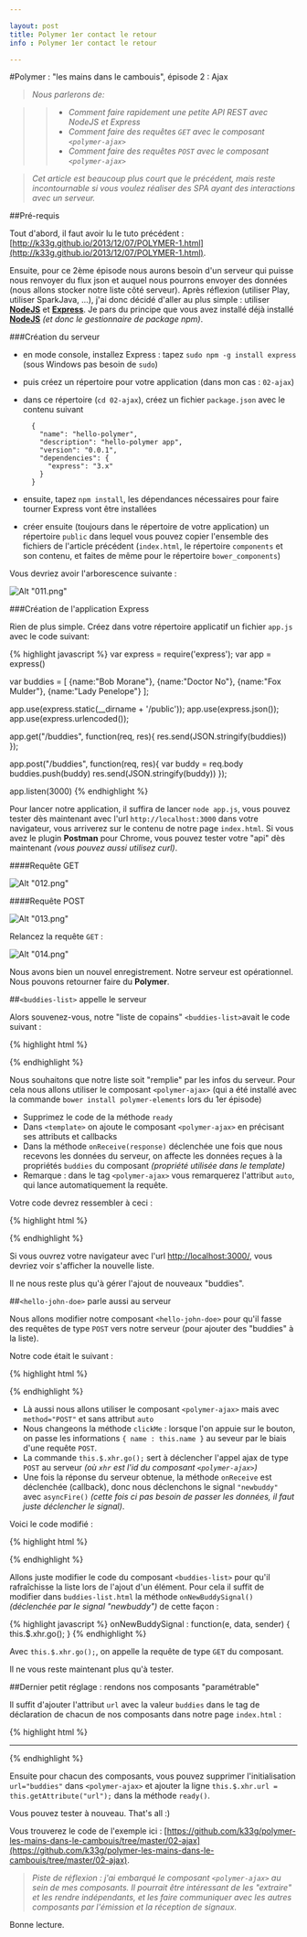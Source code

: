 ```yaml
---

layout: post
title: Polymer 1er contact le retour
info : Polymer 1er contact le retour

---
```


#Polymer : "les mains dans le cambouis", épisode 2 : Ajax

>*Nous parlerons de:*

>>- *Comment faire rapidement une petite API REST avec NodeJS et Express*
>>- *Comment faire des requêtes `GET` avec le composant `<polymer-ajax>`*
>>- *Comment faire des requêtes `POST` avec le composant `<polymer-ajax>`*

>*Cet article est beaucoup plus court que le précédent, mais reste incontournable si vous voulez réaliser des SPA ayant des interactions avec un serveur.*

##Pré-requis

Tout d'abord, il faut avoir lu le tuto précédent : [http://k33g.github.io/2013/12/07/POLYMER-1.html](http://k33g.github.io/2013/12/07/POLYMER-1.html).

Ensuite, pour ce 2ème épisode nous aurons besoin d'un serveur qui puisse nous renvoyer du flux json et auquel nous pourrons envoyer des données (nous allons stocker notre liste côté serveur). Après réflexion (utiliser Play, utiliser SparkJava, ...), j'ai donc décidé d'aller au plus simple : utiliser **[NodeJS](http://nodejs.org/)** et **[Express](http://expressjs.com/)**. Je pars du principe que vous avez installé déjà installé **[NodeJS](http://nodejs.org/)** *(et donc le gestionnaire de package npm)*.

###Création du serveur

- en mode console, installez Express : tapez `sudo npm -g install express` (sous Windows pas besoin de `sudo`)
- puis créez un répertoire pour votre application (dans mon cas : `02-ajax`)
- dans ce répertoire (`cd 02-ajax`), créez un fichier `package.json` avec le contenu suivant

        {
          "name": "hello-polymer",
          "description": "hello-polymer app",
          "version": "0.0.1",
          "dependencies": {
            "express": "3.x"
          }
        }

- ensuite, tapez `npm install`, les dépendances nécessaires pour faire tourner Express vont être installées
- créer ensuite (toujours dans le répertoire de votre application) un répertoire `public` dans lequel vous pouvez copier l'ensemble des fichiers de l'article précédent (`index.html`, le répertoire `components` et son contenu, et faites de même pour le répertoire `bower_components`)

Vous devriez avoir l'arborescence suivante :

![Alt "011.png"](https://github.com/k33g/k33g.github.com/raw/master/images/polymer-011.png)

###Création de l'application Express

Rien de plus simple. Créez dans votre répertoire applicatif un fichier `app.js` avec le code suivant:

{% highlight javascript %}
var express = require('express');
var app = express()

var buddies = [
  {name:"Bob Morane"},
  {name:"Doctor No"},
  {name:"Fox Mulder"},
  {name:"Lady Penelope"}
];

app.use(express.static(__dirname + '/public'));
app.use(express.json());
app.use(express.urlencoded());

app.get("/buddies", function(req, res){
  res.send(JSON.stringify(buddies))
});

app.post("/buddies", function(req, res){
  var buddy = req.body
  buddies.push(buddy)
  res.send(JSON.stringify(buddy))
});

app.listen(3000)
{% endhighlight %}

Pour lancer notre application, il suffira de lancer `node app.js`, vous pouvez tester dès maintenant avec l'url `http://localhost:3000` dans votre navigateur, vous arriverez sur le contenu de notre page `index.html`. Si vous avez le plugin **Postman** pour Chrome, vous pouvez tester votre "api" dès maintenant *(vous pouvez aussi utilisez curl)*.

####Requête GET

![Alt "012.png"](https://github.com/k33g/k33g.github.com/raw/master/images/polymer-012.png)

####Requête POST

![Alt "013.png"](https://github.com/k33g/k33g.github.com/raw/master/images/polymer-013.png)

Relancez la requête `GET` :

![Alt "014.png"](https://github.com/k33g/k33g.github.com/raw/master/images/polymer-014.png)

Nous avons bien un nouvel enregistrement. Notre serveur est opérationnel. Nous pouvons retourner faire du **Polymer**.

##`<buddies-list>` appelle le serveur

Alors souvenez-vous, notre "liste de copains" `<buddies-list>`avait le code suivant :

{% highlight html %}
<polymer-element name="buddies-list">
  <template>
    <polymer-signals on-polymer-signal-newbuddy="{% raw %}{{onNewBuddySignal}}{% endraw %}"></polymer-signals>
    <h2>{% raw %}{{title}}{% endraw %}</h2>
    <ul>
      <template repeat="{% raw %}{{buddies}}{% endraw %}">
        <li>{% raw %}{{name}}{% endraw %}</li>
      </template>
    </ul>
  </template>
  <script>
    Polymer("buddies-list",{
      ready: function(){
        console.log("Title is ", this.title);
        this.buddies = [
          {name:"Bob Morane"},
          {name:"Doctor No"},
          {name:"Fox Mulder"},
          {name:"Lady Penelope"}
        ];
      },
      onNewBuddySignal : function(e, data, sender) {
        this.buddies.push(data)
        console.log("Sender : ", sender)
      }
    });
  </script>
</polymer-element>
{% endhighlight %}

Nous souhaitons que notre liste soit "remplie" par les infos du serveur. Pour cela nous allons utiliser le composant `<polymer-ajax>` (qui a été installé avec la commande `bower install polymer-elements` lors du 1er épisode)

- Supprimez le code de la méthode `ready`
- Dans `<template>` on ajoute le composant `<polymer-ajax>` en précisant ses attributs et callbacks
- Dans la méthode `onReceive(response)` déclenchée une fois que nous recevons les données du serveur, on affecte les données reçues à la propriétés `buddies` du composant *(propriété utilisée dans le template)*
- Remarque : dans le tag `<polymer-ajax>` vous remarquerez l'attribut `auto`, qui lance automatiquement la requête.

Votre code devrez ressembler à ceci :

{% highlight html %}
<polymer-element name="buddies-list">
  <template>
    <polymer-ajax id="xhr" auto handleAs="json" method="GET" url="buddies"
                  on-polymer-response="{% raw %}{{onReceive}}{% endraw %}"
                  on-polymer-error="{% raw %}{{onError}}{% endraw %}"
                  on-polymer-complete="{% raw %}{{onComplete}}{% endraw %}">
    </polymer-ajax>
    <polymer-signals on-polymer-signal-newbuddy="{% raw %}{{onNewBuddySignal}}{% endraw %}"></polymer-signals>
    <h2>{% raw %}{{title}}{% endraw %}</h2>
    <ul>
      <template repeat="{% raw %}{{buddies}}{% endraw %}">
        <li>{% raw %}{{name}}{% endraw %}</li>
      </template>
    </ul>
  </template>
  <script>
    Polymer("buddies-list",{
      ready: function(){

      },
      onReceive: function(response) {
        this.buddies = response.detail.response;
      },
      onError: function(error) { /*foo*/ },
      onComplete: function(data) { /*foo*/ },

      onNewBuddySignal : function(e, data, sender) {
        this.buddies.push(data)
        console.log("Sender : ", sender)
      }
    });
  </script>
</polymer-element>
{% endhighlight %}

Si vous ouvrez votre navigateur avec l'url [http://localhost:3000/](http://localhost:3000/), vous devriez voir s'afficher la nouvelle liste.

Il ne nous reste plus qu'à gérer l'ajout de nouveaux "buddies".

##`<hello-john-doe>` parle aussi au serveur

Nous allons modifier notre composant `<hello-john-doe>` pour qu'il fasse des requêtes de type `POST` vers notre serveur (pour ajouter des "buddies" à la liste).

Notre code était le suivant :

{% highlight html %}
<polymer-element name="hello-john-doe">
  <template>
    <h1 id="hello">Hello {% raw %}{{name}}{% endraw %}</h1>
    <input value="{% raw %}{{name}}{% endraw %}">
    <button on-click="{% raw %}{{clickMe}}{% endraw %}">Click Me!</button>
  </template>
  <script>
    Polymer("hello-john-doe",{
      ready: function(){
        this.name = "John Doe";
      },
      nameChanged : function() {
        if(this.name != "John Doe") {
          this.$.hello.style.color = "red";
        } else {
          this.$.hello.style.color = "green";
        }
      },
      clickMe : function() {
        this.$.hello.innerHTML="CLICKED";

        this.asyncFire(
          'polymer-signal',
          {
            name : "newbuddy",
            data : { name : this.name }
          }
        );
      }
    });
  </script>
</polymer-element>
{% endhighlight %}

- Là aussi nous allons utiliser le composant `<polymer-ajax>` mais avec `method="POST"` et sans attribut `auto`
- Nous changeons la méthode `clickMe` : lorsque l'on appuie sur le bouton, on passe les informations `{ name : this.name }` au seveur par le biais d'une requête `POST`.
- La commande `this.$.xhr.go();` sert à déclencher l'appel ajax de type `POST` au serveur *(où `xhr` est l'id du composant `<polymer-ajax>`)*
- Une fois la réponse du serveur obtenue, la méthode `onReceive` est déclenchée (callback), donc nous déclenchons le signal `"newbuddy"` avec `asyncFire()` *(cette fois ci pas besoin de passer les données, il faut juste déclencher le signal)*.

Voici le code modifié :

{% highlight html %}
<polymer-element name="hello-john-doe">
  <template>
    <polymer-ajax id="xhr" handleAs="json" method="POST" url="buddies"
                  on-polymer-response="{% raw %}{{onReceive}}{% endraw %}"
    </polymer-ajax>
    <h1 id="hello">Hello {% raw %}{{name}}{% endraw %}</h1>
    <input value="{% raw %}{{name}}{% endraw %}">
    <button on-click="{% raw %}{{clickMe}}{% endraw %}">Click Me!</button>
  </template>
  <script>
    Polymer("hello-john-doe",{
      ready: function(){
        this.name = "John Doe";
      },
      nameChanged : function() {
        if(this.name != "John Doe") {
          this.$.hello.style.color = "red";
        } else {
          this.$.hello.style.color = "green";
        }
      },
      clickMe : function() {
        this.$.hello.innerHTML="CLICKED";

        this.$.xhr.xhrArgs = {
          headers: { "Content-Type": "application/json"},
          body: JSON.stringify({ name : this.name })
        };

        this.$.xhr.go();
      },
      onReceive: function(response) {
        this.asyncFire(
          'polymer-signal', { name : "newbuddy" }
        );
      }
    });
  </script>
</polymer-element>
{% endhighlight %}

Allons juste modifier le code du composant `<buddies-list>` pour qu'il rafraîchisse la liste lors de l'ajout d'un élément. Pour cela il suffit de modifier dans `buddies-list.html` la méthode `onNewBuddySignal()` *(déclenchée par le signal "newbuddy")* de cette façon :

{% highlight javascript %}
onNewBuddySignal : function(e, data, sender) {
  this.$.xhr.go();
}
{% endhighlight %}

Avec `this.$.xhr.go();`, on appelle la requête de type `GET` du composant.

Il ne vous reste maintenant plus qu'à tester.

##Dernier petit réglage : rendons nos composants "paramétrable"

Il suffit d'ajouter l'attribut `url` avec la valeur `buddies` dans le tag de déclaration de chacun de nos composants dans notre page `index.html` :

{% highlight html %}
<hello-john-doe url="buddies"></hello-john-doe>
<hr>
<buddies-list title="Buddies List" url="buddies"></buddies-list>
{% endhighlight %}

Ensuite pour chacun des composants, vous pouvez supprimer l'initialisation `url="buddies"` dans `<polymer-ajax>` et ajouter la ligne `this.$.xhr.url = this.getAttribute("url");` dans la méthode `ready()`.

Vous pouvez tester à nouveau.
That's all :)

Vous trouverez le code de l'exemple ici : [https://github.com/k33g/polymer-les-mains-dans-le-cambouis/tree/master/02-ajax](https://github.com/k33g/polymer-les-mains-dans-le-cambouis/tree/master/02-ajax).

>*Piste de réflexion : j'ai embarqué le composant `<polymer-ajax>` au sein de mes composants. Il pourrait être intéressant de les "extraire" et les rendre indépendants, et les faire communiquer avec les autres composants par l'émission et la réception de signaux*.



Bonne lecture.
